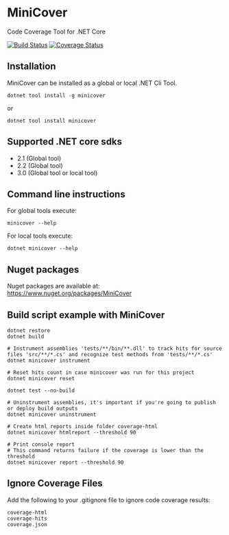 # MiniCover
Code Coverage Tool for .NET Core

[![Build Status](https://dev.azure.com/lucaslorentzlara/lucaslorentzlara/_apis/build/status/lucaslorentz.minicover?branchName=master)](https://dev.azure.com/lucaslorentzlara/lucaslorentzlara/_build/latest?definitionId=3&branchName=master)
[![Coverage Status](https://coveralls.io/repos/github/lucaslorentz/minicover/badge.svg?branch=master)](https://coveralls.io/github/lucaslorentz/minicover?branch=master)

## Installation
MiniCover can be installed as a global or local .NET Cli Tool.
```
dotnet tool install -g minicover
```
or
```
dotnet tool install minicover
```

## Supported .NET core sdks
- 2.1 (Global tool)
- 2.2 (Global tool)
- 3.0 (Global tool or local tool)

## Command line instructions
For global tools execute:
```
minicover --help
```
For local tools execute:
```
dotnet minicover --help
```

## Nuget packages
Nuget packages are available at:
https://www.nuget.org/packages/MiniCover

## Build script example with MiniCover
```shell
dotnet restore
dotnet build

# Instrument assemblies 'tests/**/bin/**.dll' to track hits for source files 'src/**/*.cs' and recognize test methods from 'tests/**/*.cs'
dotnet minicover instrument

# Reset hits count in case minicover was run for this project
dotnet minicover reset

dotnet test --no-build

# Uninstrument assemblies, it's important if you're going to publish or deploy build outputs
dotnet minicover uninstrument

# Create html reports inside folder coverage-html
dotnet minicover htmlreport --threshold 90

# Print console report
# This command returns failure if the coverage is lower than the threshold
dotnet minicover report --threshold 90
```

## Ignore Coverage Files
Add the following to your .gitignore file to ignore code coverage results:
```
coverage-html
coverage-hits
coverage.json
```
